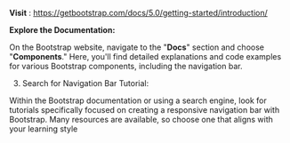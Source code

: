  **Visit** : https://getbootstrap.com/docs/5.0/getting-started/introduction/   

 **Explore the Documentation:**

On the Bootstrap website, navigate to the "**Docs**" section and choose  "**Components**." 
Here, you'll find detailed explanations and code examples for various Bootstrap components, including the navigation bar.

3. Search for Navigation Bar Tutorial:

Within the Bootstrap documentation or using a search engine, look for tutorials specifically focused on creating a responsive navigation bar with Bootstrap. 
Many resources are available, so choose one that aligns with your learning style 

